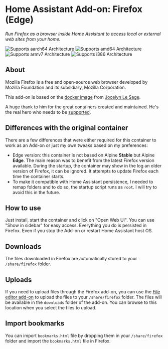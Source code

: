 # Home Assistant Add-on: Firefox (Edge)

_Run Firefox as a browser inside Home Assistant to access local or external web sites from your home._

![Supports aarch64 Architecture][aarch64-shield]
![Supports amd64 Architecture][amd64-shield]
![Supports armv7 Architecture][armv7-shield]
![Supports i386 Architecture][i386-shield]

## About

Mozilla Firefox is a free and open-source web browser developed by Mozilla Foundation and its subsidiary, Mozilla Corporation.

This add-on is based on the [docker image](https://github.com/jlesage/docker-firefox) from [Jocelyn Le Sage](https://github.com/jlesage).

A huge thank to him for the great containers created and maintained.
He's the real hero who needs to be [supported](https://github.com/sponsors/jlesage).

## Differences with the original container

There are a few differences that were either required for this container to work as an Add-on or just my own tweaks based on my preferences:

- Edge version: this container is not based on Alpine **Stable** but Alpine **Edge**. The main reason was to benefit from the latest Firefox version available. During the startup, the container may show in the log an older version of Firefox, it can be ignored. It attempts to update Firefox each time the container starts.
- To make it compatible with Home Assistant persistence, I needed to remap folders and to do so, the startup script runs as `root`. I will try to avoid this in the future.

## How to use

Just install, start the container and click on "Open Web UI". You can use "Show in sidebar" for easy access. Everything you do is persisted in Firefox. Even if you stop the Add-on or restart Home Assistant host OS.

## Downloads

The files downloaded in Firefox are automatically stored to your `/share/firefox` folder.

## Uploads

If you need to upload files through the Firefox add-on, you can use the [File editor add-on](https://github.com/home-assistant/addons/blob/master/configurator/) to upload the files to your `/share/firefox` folder.
The files will be available in the `downloads` folder of the add-on. You can browse to this location when you select the files to upload.

## Import bookmarks

You can import `bookmarks.html` file by dropping them in your `/share/firefox` folder and import the `bookmarks.html` file in Firefox.

[aarch64-shield]: https://img.shields.io/badge/aarch64-yes-green.svg
[amd64-shield]: https://img.shields.io/badge/amd64-yes-green.svg
[armv7-shield]: https://img.shields.io/badge/armv7-yes-green.svg
[i386-shield]: https://img.shields.io/badge/i386-yes-green.svg
